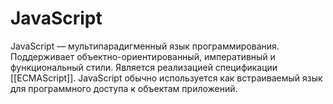 # JavaScript
JavaScript — мультипарадигменный язык программирования. Поддерживает объектно-ориентированный, императивный и функциональный стили. Является реализацией спецификации [[ECMAScript]]. JavaScript обычно используется как встраиваемый язык для программного доступа к объектам приложений.
